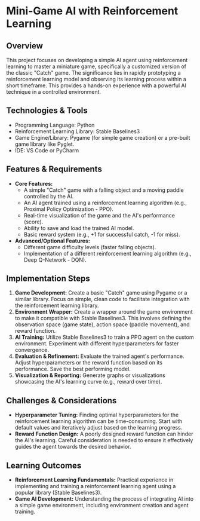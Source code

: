 # Mini-Game AI with Reinforcement Learning

## Overview

This project focuses on developing a simple AI agent using reinforcement learning to master a miniature game, specifically a customized version of the classic "Catch" game.  The significance lies in rapidly prototyping a reinforcement learning model and observing its learning process within a short timeframe.  This provides a hands-on experience with a powerful AI technique in a controlled environment.

## Technologies & Tools

- Programming Language: Python
- Reinforcement Learning Library: Stable Baselines3
- Game Engine/Library: Pygame (for simple game creation) or a pre-built game library like Pyglet.
- IDE: VS Code or PyCharm

## Features & Requirements

- **Core Features:**
    - A simple "Catch" game with a falling object and a moving paddle controlled by the AI.
    - An AI agent trained using a reinforcement learning algorithm (e.g., Proximal Policy Optimization - PPO).
    -  Real-time visualization of the game and the AI's performance (score).
    -  Ability to save and load the trained AI model.
    -  Basic reward system (e.g., +1 for successful catch, -1 for miss).
- **Advanced/Optional Features:**
    -  Different game difficulty levels (faster falling objects).
    -  Implementation of a different reinforcement learning algorithm (e.g., Deep Q-Network - DQN).

## Implementation Steps

1. **Game Development:** Create a basic "Catch" game using Pygame or a similar library.  Focus on simple, clean code to facilitate integration with the reinforcement learning library.
2. **Environment Wrapper:** Create a wrapper around the game environment to make it compatible with Stable Baselines3. This involves defining the observation space (game state), action space (paddle movement), and reward function.
3. **AI Training:** Utilize Stable Baselines3 to train a PPO agent on the custom environment.  Experiment with different hyperparameters for faster convergence.
4. **Evaluation & Refinement:** Evaluate the trained agent's performance. Adjust hyperparameters or the reward function based on its performance.  Save the best performing model.
5. **Visualization & Reporting:** Generate graphs or visualizations showcasing the AI's learning curve (e.g., reward over time).


## Challenges & Considerations

- **Hyperparameter Tuning:** Finding optimal hyperparameters for the reinforcement learning algorithm can be time-consuming.  Start with default values and iteratively adjust based on the learning progress.
- **Reward Function Design:** A poorly designed reward function can hinder the AI's learning. Careful consideration is needed to ensure it effectively guides the agent towards the desired behavior.


## Learning Outcomes

- **Reinforcement Learning Fundamentals:** Practical experience in implementing and training a reinforcement learning agent using a popular library (Stable Baselines3).
- **Game AI Development:**  Understanding the process of integrating AI into a simple game environment, including environment creation and agent training.


